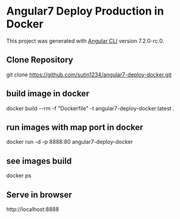 # Angular7 Deploy Production in Docker

This project was generated with [Angular CLI](https://github.com/angular/angular-cli) version 7.2.0-rc.0.

## Clone Repository
git clone https://github.com/sutin1234/angular7-deploy-docker.git

## build image in docker

docker build --rm -f "Dockerfile" -t angular7-deploy-docker:latest .

## run images with map port in docker
docker run -d -p 8888:80 angular7-deploy-docker

## see images build
docker ps

## Serve in browser
http://localhost:8888

